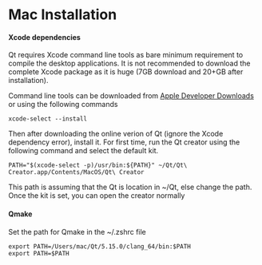 # Mac Installation

#### Xcode dependencies

Qt requires Xcode command line tools as bare minimum requirement to compile the desktop applications. It is not recommended to download the complete Xcode package as it is huge (7GB download and 20+GB after installation).

Command line tools can be downloaded from [Apple Developer Downloads](https://developer.apple.com/downloads/index.action) or using the following commands

```
xcode-select --install
```

Then after downloading the online verion of Qt (ignore the Xcode dependency error), install it. For first time, run the Qt creator using the following command and select the default kit.

```
PATH="$(xcode-select -p)/usr/bin:${PATH}" ~/Qt/Qt\ Creator.app/Contents/MacOS/Qt\ Creator
```

This path is assuming that the Qt is location in ~/Qt, else change the path. Once the kit is set, you can open the creator normally

#### Qmake

Set the path for Qmake in the ~/.zshrc file

```
export PATH=/Users/mac/Qt/5.15.0/clang_64/bin:$PATH
export PATH=$PATH
```
